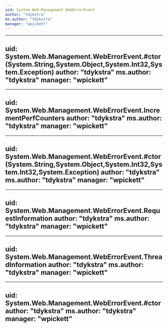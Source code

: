 ```yaml
---
uid: System.Web.Management.WebErrorEvent
author: "tdykstra"
ms.author: "tdykstra"
manager: "wpickett"
---
```


---
uid: System.Web.Management.WebErrorEvent.#ctor(System.String,System.Object,System.Int32,System.Exception)
author: "tdykstra"
ms.author: "tdykstra"
manager: "wpickett"
---

---
uid: System.Web.Management.WebErrorEvent.IncrementPerfCounters
author: "tdykstra"
ms.author: "tdykstra"
manager: "wpickett"
---

---
uid: System.Web.Management.WebErrorEvent.#ctor(System.String,System.Object,System.Int32,System.Int32,System.Exception)
author: "tdykstra"
ms.author: "tdykstra"
manager: "wpickett"
---

---
uid: System.Web.Management.WebErrorEvent.RequestInformation
author: "tdykstra"
ms.author: "tdykstra"
manager: "wpickett"
---

---
uid: System.Web.Management.WebErrorEvent.ThreadInformation
author: "tdykstra"
ms.author: "tdykstra"
manager: "wpickett"
---

---
uid: System.Web.Management.WebErrorEvent.#ctor
author: "tdykstra"
ms.author: "tdykstra"
manager: "wpickett"
---
